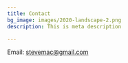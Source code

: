 ```yaml
---
title: Contact
bg_image: images/2020-landscape-2.png
description: This is meta description

---
```

Email: stevemac@gmail.com